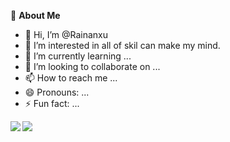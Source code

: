 🍓 **About Me**

- 👋 Hi, I’m @Rainanxu
- 👀 I’m interested in all of skil can make my mind.
- 🌱 I’m currently learning ...
- 💞️ I’m looking to collaborate on ...
- 📫 How to reach me ...
- 😄 Pronouns: ...
- ⚡ Fun fact: ...


<img align="left" src="https://github-readme-stats.vercel.app/api?username=Rainanxu&count_private=true&show_icons=true">

<img align="left" src="https://github-readme-stats.vercel.app/api/top-langs/?username=Rainanxu&layout=compact"/>
<!---
Rainanxu/Rainanxu is a ✨ special ✨ repository because its `README.md` (this file) appears on your GitHub profile.
You can click the Preview link to take a look at your changes.
--->
